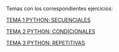 Temas con los correspondientes ejercicios:

[TEMA 1 PYTHON: SECUENCIALES](/Secuenciales)

[TEMA 2 PYTHON: CONDICIONALES](/Condicionales)

[TEMA 3 PYTHON: REPETITIVAS](/Repetitivas)
